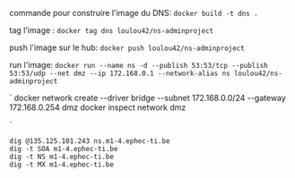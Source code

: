 commande pour construire l'image du DNS: 
`docker build -t dns .`

tag l'image : 
`docker tag dns loulou42/ns-adminproject`

push l'image sur le hub: 
`docker push loulou42/ns-adminproject`

run l'image:
`docker run --name ns -d --publish 53:53/tcp --publish 53:53/udp --net dmz --ip 172.168.0.1 --network-alias ns loulou42/ns-adminproject`

`
docker network create --driver bridge --subnet 172.168.0.0/24 --gateway 172.168.0.254 dmz
docker inspect network dmz


`


```
dig @135.125.101.243 ns.m1-4.ephec-ti.be
dig -t SOA m1-4.ephec-ti.be
dig -t NS m1-4.ephec-ti.be
dig -t MX m1-4.ephec-ti.be
```
